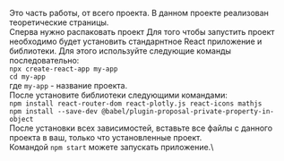 Это часть работы, от всего проекта. В данном проекте реализован теоретические страницы.\
Сперва нужно распаковать проект
Для того чтобы запустить проект необходимо будет установить стандарнтное React приложение и библиотеки. Для этого используйте следующие команды последовательно:\
`npx create-react-app my-app`\
`cd my-app`\
где `my-app` - название проекта.\
После установите библиотеки следующими командами:\
`npm install react-router-dom react-plotly.js react-icons mathjs`\
`npm install --save-dev @babel/plugin-proposal-private-property-in-object`\
После установки всех зависимостей, вставьте все файлы с данного проекта в ваш, только что установленные проект.\
Командой `npm start` можете запускать приложение.\
